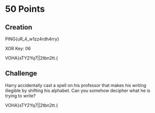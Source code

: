 # 50 Points

## Creation
PING{uR_4_w1zz4rdh4rry}

XOR Key: 06

VOHA}sTY2Yq7||2tbn2tt.{

## Challenge
Harry accidentally cast a spell on his professor that makes his writing illegible by shifting his alphabet.
Can you somehow decipher what he is trying to write?

VOHA}sTY2Yq7||2tbn2tt.{
